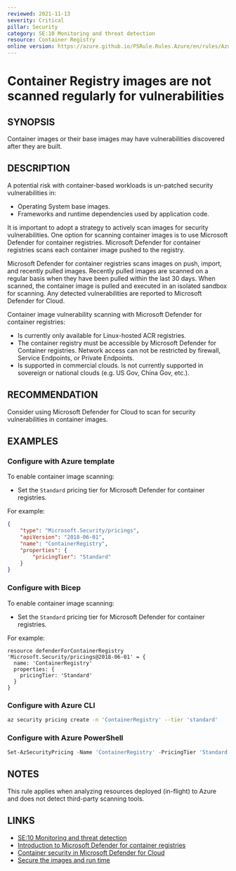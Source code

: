 ```yaml
---
reviewed: 2021-11-13
severity: Critical
pillar: Security
category: SE:10 Monitoring and threat detection
resource: Container Registry
online version: https://azure.github.io/PSRule.Rules.Azure/en/rules/Azure.ACR.ContainerScan/
---
```


# Container Registry images are not scanned regularly for vulnerabilities

## SYNOPSIS

Container images or their base images may have vulnerabilities discovered after they are built.

## DESCRIPTION

A potential risk with container-based workloads is un-patched security vulnerabilities in:

- Operating System base images.
- Frameworks and runtime dependencies used by application code.

It is important to adopt a strategy to actively scan images for security vulnerabilities.
One option for scanning container images is to use Microsoft Defender for container registries.
Microsoft Defender for container registries scans each container image pushed to the registry.

Microsoft Defender for container registries scans images on push, import, and recently pulled images.
Recently pulled images are scanned on a regular basis when they have been pulled within the last 30 days.
When scanned, the container image is pulled and executed in an isolated sandbox for scanning.
Any detected vulnerabilities are reported to Microsoft Defender for Cloud.

Container image vulnerability scanning with Microsoft Defender for container registries:

- Is currently only available for Linux-hosted ACR registries.
- The container registry must be accessible by Microsoft Defender for Container registries.
  Network access can not be restricted by firewall, Service Endpoints, or Private Endpoints.
- Is supported in commercial clouds.
  Is not currently supported in sovereign or national clouds (e.g. US Gov, China Gov, etc.).

## RECOMMENDATION

Consider using Microsoft Defender for Cloud to scan for security vulnerabilities in container images.

## EXAMPLES

### Configure with Azure template

To enable container image scanning:

- Set the `Standard` pricing tier for Microsoft Defender for container registries.

For example:

```json
{
    "type": "Microsoft.Security/pricings",
    "apiVersion": "2018-06-01",
    "name": "ContainerRegistry",
    "properties": {
        "pricingTier": "Standard"
    }
}
```

### Configure with Bicep

To enable container image scanning:

- Set the `Standard` pricing tier for Microsoft Defender for container registries.

For example:

```bicep
resource defenderForContainerRegistry 'Microsoft.Security/pricings@2018-06-01' = {
  name: 'ContainerRegistry'
  properties: {
    pricingTier: 'Standard'
  }
}
```

### Configure with Azure CLI

```bash
az security pricing create -n 'ContainerRegistry' --tier 'standard'
```

### Configure with Azure PowerShell

```powershell
Set-AzSecurityPricing -Name 'ContainerRegistry' -PricingTier 'Standard'
```

## NOTES

This rule applies when analyzing resources deployed (in-flight) to Azure and does not detect third-party scanning tools.

## LINKS

- [SE:10 Monitoring and threat detection](https://learn.microsoft.com/azure/well-architected/security/monitor-threats)
- [Introduction to Microsoft Defender for container registries](https://learn.microsoft.com/azure/defender-for-cloud/defender-for-container-registries-introduction)
- [Container security in Microsoft Defender for Cloud](https://learn.microsoft.com/azure/defender-for-cloud/defender-for-containers-introduction)
- [Secure the images and run time](https://learn.microsoft.com/azure/aks/operator-best-practices-container-image-management#secure-the-images-and-run-time)
